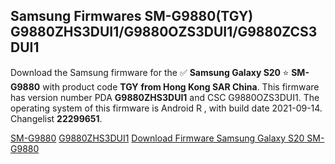 <h2>Samsung Firmwares SM-G9880(TGY) G9880ZHS3DUI1/G9880OZS3DUI1/G9880ZCS3DUI1</h2>
Download the Samsung firmware for the ✅ <strong>Samsung Galaxy S20 </strong> ⭐ <strong>SM-G9880</strong> with product code <strong>TGY</strong> <strong> from Hong Kong SAR China</strong>. This firmware has version number PDA <strong>G9880ZHS3DUI1</strong> and CSC G9880OZS3DUI1. The operating system of this firmware is Android R , with build date 2021-09-14. Changelist <strong>22299651</strong>.


[SM-G9880](https://samfirm.shop/samsung/model/SM-G9880)
[G9880ZHS3DUI1](https://samfirm.shop/samsung/pda/G9880ZHS3DUI1)
[Download Firmware Samsung Galaxy S20 SM-G9880](https://samfirm.shop/samsung/firmware/456023)
